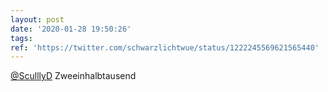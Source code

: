 ```yaml
---
layout: post
date: '2020-01-28 19:50:26'
tags: 
ref: 'https://twitter.com/schwarzlichtwue/status/1222245569621565440'
---
```

[@SculllyD](https://twitter.com/SculllyD) Zweeinhalbtausend